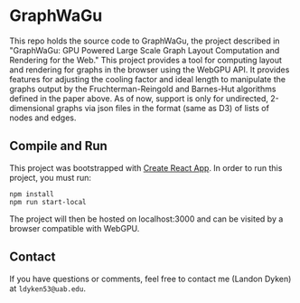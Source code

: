 # GraphWaGu

This repo holds the source code to GraphWaGu, the project described in "GraphWaGu: GPU Powered Large Scale Graph Layout
Computation and Rendering for the Web." This project provides a tool for computing layout and rendering for graphs in the browser using the WebGPU API. It provides features for adjusting the cooling factor and ideal length to manipulate the graphs output by the Fruchterman-Reingold and Barnes-Hut algorithms defined in the paper above. As of now, support is only for undirected, 2-dimensional graphs via json files in the format (same as D3) of lists of nodes and edges.


## Compile and Run

This project was bootstrapped with [Create React App](https://github.com/facebook/create-react-app). In order to run this project, you must run:
```
npm install
npm run start-local
```
The project will then be hosted on localhost:3000 and can be visited by a browser compatible with WebGPU.

## Contact
If you have questions or comments, feel free to contact me (Landon Dyken) at `ldyken53@uab.edu`.